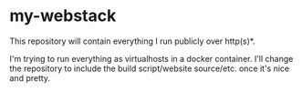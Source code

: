 # my-webstack

This repository will contain everything I run publicly over http(s)\*.

I'm trying to run everything as virtualhosts in a docker container. I'll change the repository to include the build script/website source/etc. once it's nice and pretty.

